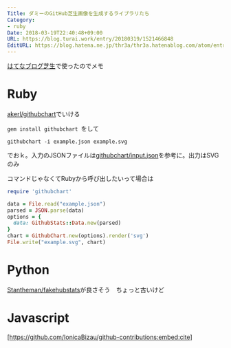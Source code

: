 ```yaml
---
Title: ダミーのGitHub芝生画像を生成するライブラリたち
Category:
- ruby
Date: 2018-03-19T22:40:48+09:00
URL: https://blog.turai.work/entry/20180319/1521466848
EditURL: https://blog.hatena.ne.jp/thr3a/thr3a.hatenablog.com/atom/entry/17391345971627319655
---
```


[はてなブログ芝生](http://hatena.turai.work/)で使ったのでメモ

# Ruby

[akerl/githubchart](https://github.com/akerl/githubchart)でいける

`gem install githubchart `をして

```
githubchart -i example.json example.svg
```

でおｋ。入力のJSONファイルは[githubchart/input.json](https://github.com/akerl/githubchart/blob/master/spec/examples/input.json)を参考に。出力はSVGのみ

コマンドじゃなくてRubyから呼び出したいって場合は

```ruby
require 'githubchart'

data = File.read("example.json")
parsed = JSON.parse(data)
options = {
  data: GithubStats::Data.new(parsed)
}
chart = GithubChart.new(options).render('svg')
File.write("example.svg", chart)
```

# Python

[Stantheman/fakehubstats](https://github.com/Stantheman/fakehubstats)が良さそう　ちょっと古いけど

# Javascript

[https://github.com/IonicaBizau/github-contributions:embed:cite]
